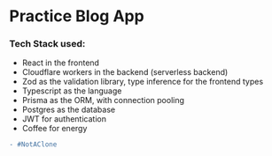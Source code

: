 # Practice Blog App

### Tech Stack used:
- React in the frontend
- Cloudflare workers in the backend (serverless backend)
- Zod as the validation library, type inference for the frontend types
- Typescript as the language
- Prisma as the ORM, with connection pooling
- Postgres as the database
- JWT for authentication
- Coffee for energy


```diff
- #NotAClone
```
